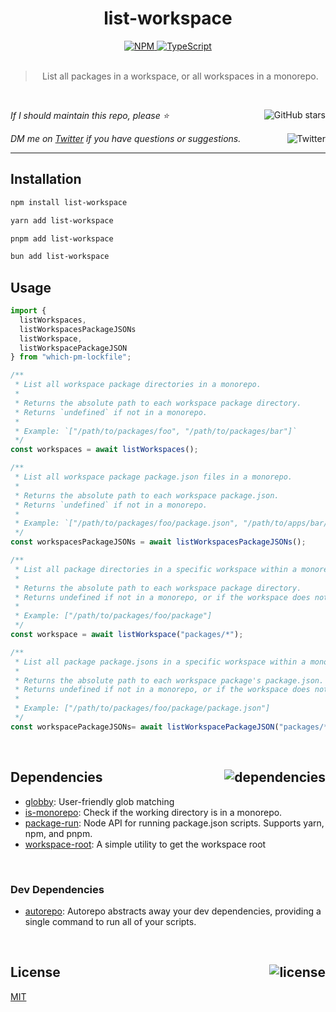 <!--BEGIN HEADER-->
<div id="top" align="center">
  <h1>list-workspace</h1>
  <a href="https://npmjs.com/package/list-workspace">
    <img alt="NPM" src="https://img.shields.io/npm/v/list-workspace.svg">
  </a>
  <a href="https://github.com/bconnorwhite/list-workspace">
    <img alt="TypeScript" src="https://img.shields.io/github/languages/top/bconnorwhite/list-workspace.svg">
  </a>
</div>

<br />

<blockquote align="center">List all packages in a workspace, or all workspaces in a monorepo.</blockquote>

<br />

_If I should maintain this repo, please ⭐️_
<a href="https://github.com/bconnorwhite/list-workspace">
  <img align="right" alt="GitHub stars" src="https://img.shields.io/github/stars/bconnorwhite/list-workspace?label=%E2%AD%90%EF%B8%8F&style=social">
</a>

_DM me on [Twitter](https://twitter.com/bconnorwhite) if you have questions or suggestions._
<a href="https://twitter.com/bconnorwhite">
  <img align="right" alt="Twitter" src="https://img.shields.io/twitter/url?label=%40bconnorwhite&style=social&url=https%3A%2F%2Ftwitter.com%2Fbconnorwhite">
</a>

---
<!--END HEADER-->

## Installation

```sh
npm install list-workspace
```

```sh
yarn add list-workspace
```

```sh
pnpm add list-workspace
```

```sh
bun add list-workspace
```

## Usage
```js
import {
  listWorkspaces,
  listWorkspacesPackageJSONs
  listWorkspace,
  listWorkspacePackageJSON
} from "which-pm-lockfile";

/**
 * List all workspace package directories in a monorepo.
 * 
 * Returns the absolute path to each workspace package directory.
 * Returns `undefined` if not in a monorepo.
 * 
 * Example: `["/path/to/packages/foo", "/path/to/packages/bar"]`
 */
const workspaces = await listWorkspaces();

/**
 * List all workspace package package.json files in a monorepo.
 * 
 * Returns the absolute path to each workspace package.json.
 * Returns `undefined` if not in a monorepo.
 * 
 * Example: `["/path/to/packages/foo/package.json", "/path/to/apps/bar/package.json"]`
 */
const workspacesPackageJSONs = await listWorkspacesPackageJSONs();

/**
 * List all package directories in a specific workspace within a monorepo.
 * 
 * Returns the absolute path to each workspace package directory.
 * Returns undefined if not in a monorepo, or if the workspace does not exist.
 * 
 * Example: ["/path/to/packages/foo/package"]
 */
const workspace = await listWorkspace("packages/*");

/**
 * List all package package.jsons in a specific workspace within a monorepo.
 * 
 * Returns the absolute path to each workspace package's package.json.
 * Returns undefined if not in a monorepo, or if the workspace does not exist.
 * 
 * Example: ["/path/to/packages/foo/package/package.json"]
 */
const workspacePackageJSONs= await listWorkspacePackageJSON("packages/*");
```
<!--BEGIN FOOTER-->

<br />

<h2 id="dependencies">Dependencies<a href="https://www.npmjs.com/package/list-workspace?activeTab=dependencies"><img align="right" alt="dependencies" src="https://img.shields.io/librariesio/release/npm/list-workspace.svg"></a></h2>

- [globby](https://www.npmjs.com/package/globby): User-friendly glob matching
- [is-monorepo](https://www.npmjs.com/package/is-monorepo): Check if the working directory is in a monorepo.
- [package-run](https://www.npmjs.com/package/package-run): Node API for running package.json scripts. Supports yarn, npm, and pnpm.
- [workspace-root](https://www.npmjs.com/package/workspace-root): A simple utility to get the workspace root


<br />

<h3>Dev Dependencies</h3>

- [autorepo](https://www.npmjs.com/package/autorepo): Autorepo abstracts away your dev dependencies, providing a single command to run all of your scripts.


<br />

<h2 id="license">License <a href="https://opensource.org/licenses/MIT"><img align="right" alt="license" src="https://img.shields.io/npm/l/list-workspace.svg"></a></h2>

[MIT](https://opensource.org/licenses/MIT)
<!--END FOOTER-->
